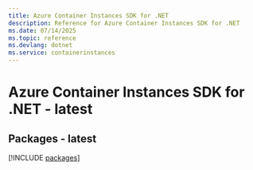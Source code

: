 ```yaml
---
title: Azure Container Instances SDK for .NET
description: Reference for Azure Container Instances SDK for .NET
ms.date: 07/14/2025
ms.topic: reference
ms.devlang: dotnet
ms.service: containerinstances
---
```

# Azure Container Instances SDK for .NET - latest
## Packages - latest
[!INCLUDE [packages](container-instances-index.md)]